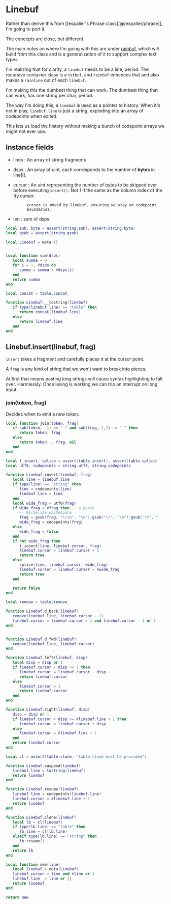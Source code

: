 # Linebuf


Rather than derive this from [[espalier's Phrase class][@/espalier/phrase]],
I'm going to port it.


The concepts are close, but different.


The main notes on where I'm going with this are under [rainbuf](rainbuf),
which will build from this class and is a generalization of it to support
complex text types.


I'm realizing that for clarity, a ``linebuf`` needs to be a line, period.  The
recursive container class is a ``txtbuf``, and ``rainbuf`` enhances that and
also makes a ``rainline`` out of each ``linebuf``.


I'm making this the dumbest thing that can work. The dumbest thing that can
work, has one string per char, period.


The way I'm doing this, a ``linebuf`` is used as a pointer to history.  When
it's not in play, ``linebuf.line`` is just a string, exploding into an array
of codepoints when edited.


This lets us load the history without making a bunch of codepoint arrays we
might not ever use.

## Instance fields

- lines :  An array of string fragments
- dsps  :  An array of uint, each corresponds to the number of **bytes**
          in line[i].


- cursor :  An uint representing the number of bytes to be skipped over
            before executing ``insert()``.  Not 1-1 the same as the column
            index of the tty cursor.


            cursor is moved by linebuf, ensuring we stay on codepoint
            boundaries.


- len  : sum of dsps.
```lua
local sub, byte = assert(string.sub), assert(string.byte)
local gsub = assert(string.gsub)
```
```lua
local Linebuf = meta {}
```
```lua

local function sum(dsps)
   local summa = 0
   for i = 1, #dsps do
      summa = summa + #dsps[i]
   end
   return summa
end

local concat = table.concat

function Linebuf.__tostring(linebuf)
   if type(linebuf.line) == "table" then
      return concat(linebuf.line)
   else
      return linebuf.line
   end
end
```
## Linebuf.insert(linebuf, frag)

``insert`` takes a fragment and carefully places it at the cursor point.


A ``frag`` is any kind of string that we won't want to break into pieces.


At first that means pasting long strings will cause syntax highlighting to
fall over. Harmlessly.  Once lexing is working we can trip an interrupt on
long input.


### join(token, frag)

Decides when to emit a new token.

```lua
local function join(token, frag)
   if sub(token, -1) == " " and sub(frag, 1,1) ~= " " then
      return token, frag
   else
      return token .. frag, nil
   end
end

local t_insert, splice = assert(table.insert), assert(table.splice)
local utf8, codepoints = string.utf8, string.codepoints

function Linebuf.insert(linebuf, frag)
   local line = linebuf.line
   if type(line) == "string" then
      line = codepoints(line)
      linebuf.line = line
   end
   local wide_frag = utf8(frag)
   if wide_frag < #frag then -- a paste
      -- Normalize whitespace
      frag = gsub(frag, "\r\n", "\n"):gsub("\r", "\n"):gsub("\t", "   ")
      wide_frag = codepoints(frag)
   else
      wide_frag = false
   end
   if not wide_frag then
      t_insert(line, linebuf.cursor, frag)
      linebuf.cursor = linebuf.cursor + 1
      return true
   else
      splice(line, linebuf.cursor, wide_frag)
      linebuf.cursor = linebuf.cursor + #wide_frag
      return true
   end

   return false
end

local remove = table.remove

function Linebuf.d_back(linebuf)
   remove(linebuf.line, linebuf.cursor - 1)
   linebuf.cursor = linebuf.cursor > 1 and linebuf.cursor - 1 or 1
end


function Linebuf.d_fwd(linebuf)
   remove(linebuf.line, linebuf.cursor)
end

function Linebuf.left(linebuf, disp)
   local disp = disp or 1
   if linebuf.cursor - disp >= 1 then
      linebuf.cursor = linebuf.cursor - disp
      return linebuf.cursor
   else
      linebuf.cursor = 1
      return linebuf.cursor
   end
end

function Linebuf.right(linebuf, disp)
   disp = disp or 1
   if linebuf.cursor + disp <= #linebuf.line + 1 then
      linebuf.cursor = linebuf.cursor + disp
   else
      linebuf.cursor = #linebuf.line + 1
   end
   return linebuf.cursor
end
```
```lua
local cl = assert(table.clone, "table.clone must be provided")

function Linebuf.suspend(linebuf)
   linebuf.line = tostring(linebuf)
   return linebuf
end

function Linebuf.resume(linebuf)
   linebuf.line = codepoints(linebuf.line)
   linebuf.cursor = #linebuf.line + 1
   return linebuf
end
```
```lua
function Linebuf.clone(linebuf)
   local lb = cl(linebuf)
   if type(lb.line) == "table" then
      lb.line = cl(lb.line)
   elseif type(lb.line) == "string" then
      lb:resume()
   end
   return lb
end
```
```lua
local function new(line)
   local linebuf = meta(Linebuf)
   linebuf.cursor = line and #line or 1
   linebuf.line  = line or {}
   return linebuf
end
```
```lua
return new
```
